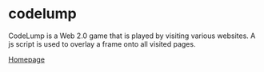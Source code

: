 codelump
========

CodeLump is a Web 2.0 game that is played by visiting various websites. A js script is used
to overlay a frame onto all visited pages.

[Homepage](http://codelump.com/)
